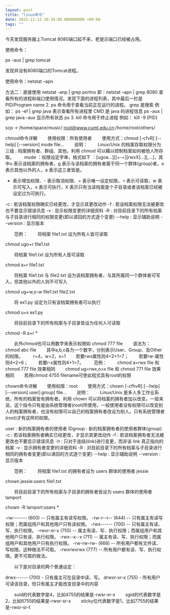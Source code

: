 ```yaml
---
layout: post
title: "linux命令"
date: 2015-11-12 10:34:00.000000000 +09:00
tags: ""
---
```

今天发现服务器上Tomcat 8080端口起不来，老提示端口已经被占用。

使用命令：

ps -aux | grep tomcat

发现并没有8080端口的Tomcat进程。

使用命令：netstat –apn

方法二：直接使用 netstat   -anp   |   grep  portno
即：netstat –apn | grep 8080
查看所有的进程和端口使用情况。发现下面的进程列表，其中最后一栏是PID/Program name 
2. ps 命令用于查看当前正在运行的进程。
grep 是搜索
例如： ps -ef | grep java
表示查看所有进程里 CMD 是 java 的进程信息
ps -aux | grep java
-aux 显示所有状态
ps
3. kill 命令用于终止进程
例如： kill -9 [PID]

scp -r /home/space/music/ root@www.cumt.edu.cn:/home/root/others/ 

chmod命令详解
　　使用权限：所有使用者
　　使用方式：chmod [-cfvR] [--help] [--version] mode file...
　　说明：
　　Linux/Unix 的档案存取权限分为三级 : 档案拥有者、群组、其他。利用 chmod 可以藉以控制档案如何被他人所存取。
　　mode ：权限设定字串，格式如下 ：[ugoa...][[+-=][rwxX]...][,...]，其中u 表示该档案的拥有者，g 表示与该档案的拥有者属于同一个群体(group)者，o 表示其他以外的人，a 表示这三者皆是。
 
+ 表示增加权限、- 表示取消权限、= 表示唯一设定权限。
r 表示可读取，w 表示可写入，x 表示可执行，X 表示只有当该档案是个子目录或者该档案已经被设定过为可执行。
 
-c : 若该档案权限确实已经更改，才显示其更改动作
-f : 若该档案权限无法被更改也不要显示错误讯息
-v : 显示权限变更的详细资料
-R : 对目前目录下的所有档案与子目录进行相同的权限变更(即以递回的方式逐个变更)
--help : 显示辅助说明
--version : 显示版本
 
　　范例：
　　将档案 file1.txt 设为所有人皆可读取
 
chmod ugo+r file1.txt
 
　　将档案 file1.txt 设为所有人皆可读取
 
chmod a+r file1.txt
 
　　将档案 file1.txt 与 file2.txt 设为该档案拥有者，与其所属同一个群体者可写入，但其他以外的人则不可写入
 
chmod ug+w,o-w file1.txt file2.txt
 
　　将 ex1.py 设定为只有该档案拥有者可以执行
 
chmod u+x ex1.py
 
　　将目前目录下的所有档案与子目录皆设为任何人可读取
 
chmod -R a+r *
 
　　此外chmod也可以用数字来表示权限如 chmod 777 file
　　语法为：chmod abc file
　　其中a,b,c各为一个数字，分别表示User、Group、及Other的权限。
　　r=4，w=2，x=1
　　若要rwx属性则4+2+1=7；
　　若要rw-属性则4+2=6；
　　若要r-x属性则4+1=7。
　　范例：
　　chmod a=rwx file 和 chmod 777 file 效果相同
　　chmod ug=rwx,o=x file 和 chmod 771 file 效果相同
　　若用chmod 4755 filename可使此程式具有root的权限
 
 chown命令详解
　　使用权限：root
　　使用方式：chown [-cfhvR] [--help] [--version] user[:group] file...
　　说明：
　　Linux/Unix 是多人多工作业系统，所有的档案皆有拥有者。利用 chown 可以将档案的拥有者加以改变。一般来说，这个指令只有是由系统管理者(root)所使用，一般使用者没有权限可以改变别人的档案拥有者，也没有权限可以自己的档案拥有者改设为别人。只有系统管理者(root)才有这样的权限。
 
user : 新的档案拥有者的使用者
IDgroup : 新的档案拥有者的使用者群体(group)
-c : 若该档案拥有者确实已经更改，才显示其更改动作
-f : 若该档案拥有者无法被更改也不要显示错误讯息
-h : 只对于连结(link)进行变更，而非该 link 真正指向的档案
-v : 显示拥有者变更的详细资料
-R : 对目前目录下的所有档案与子目录进行相同的拥有者变更(即以递回的方式逐个变更)
--help : 显示辅助说明
--version : 显示版本
 
　　范例：
　　将档案 file1.txt 的拥有者设为 users 群体的使用者 jessie
 
chown jessie:users file1.txt
 
　　将目前目录下的所有档案与子目录的拥有者皆设为 users 群体的使用者 lamport
 
chown -R lamport:users *
 
-rw------- (600) -- 只有属主有读写权限。
-rw-r--r-- (644) -- 只有属主有读写权限；而属组用户和其他用户只有读权限。
-rwx------ (700) -- 只有属主有读、写、执行权限。
-rwxr-xr-x (755) -- 属主有读、写、执行权限；而属组用户和其他用户只有读、执行权限。
-rwx--x--x (711) -- 属主有读、写、执行权限；而属组用户和其他用户只有执行权限。
-rw-rw-rw- (666) -- 所有用户都有文件读、写权限。这种做法不可取。
-rwxrwxrwx (777) -- 所有用户都有读、写、执行权限。更不可取的做法。
 
　　以下是对目录的两个普通设定：
 
drwx------ (700) - 只有属主可在目录中读、写。
drwxr-xr-x (755) - 所有用户可读该目录，但只有属主才能改变目录中的内容
 
　　suid的代表数字是4，比如4755的结果是-rwsr-xr-x
　　sgid的代表数字是2，比如6755的结果是-rwsr-sr-x
　　sticky位代表数字是1，比如7755的结果是-rwsr-sr-t